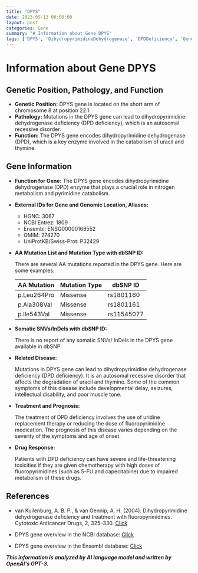 ```yaml
---
title: "DPYS"
date: 2023-05-13 00:00:00
layout: post
categories: Gene
summary: "# Information about Gene DPYS"
tags: ['DPYS', 'DihydropyrimidineDehydrogenase', 'DPDDeficiency', 'GeneticMutation', 'UracilCatabolism', 'FluoropyrimidineToxicity', 'TreatmentOptions', 'Prognosis']
---
```


# Information about Gene DPYS

## Genetic Position, Pathology, and Function

- **Genetic Position:** DPYS gene is located on the short arm of chromosome 8 at position 22.1.
- **Pathology:** Mutations in the DPYS gene can lead to dihydropyrimidine dehydrogenase deficiency (DPD deficiency), which is an autosomal recessive disorder.
- **Function:** The DPYS gene encodes dihydropyrimidine dehydrogenase (DPD), which is a key enzyme involved in the catabolism of uracil and thymine. 

## Gene Information

- **Function for Gene:** The DPYS gene encodes dihydropyrimidine dehydrogenase (DPD) enzyme that plays a crucial role in nitrogen metabolism and pyrimidine catabolism.
- **External IDs for Gene and Genomic Location, Aliases:**

    - HGNC: 3067
    - NCBI Entrez: 1809
    - Ensembl: ENSG00000168552
    - OMIM: 274270
    - UniProtKB/Swiss-Prot: P32429

- **AA Mutation List and Mutation Type with dbSNP ID:**

    There are several AA mutations reported in the DPYS gene. Here are some examples:

    |AA Mutation|Mutation Type|dbSNP ID|
    |---------|---------|---------|
    |p.Leu264Pro|Missense|rs1801160|
    |p.Ala308Val|Missense|rs1801161|
    |p.Ile543Val|Missense|rs11545077|
    
- **Somatic SNVs/InDels with dbSNP ID:**

    There is no report of any somatic SNVs/ InDels in the DPYS gene available in dbSNP.

- **Related Disease:**

    Mutations in DPYS gene can lead to dihydropyrimidine dehydrogenase deficiency (DPD deficiency). It is an autosomal recessive disorder that affects the degradation of uracil and thymine. Some of the common symptoms of this disease include developmental delay, seizures, intellectual disability, and poor muscle tone.

- **Treatment and Prognosis:**

    The treatment of DPD deficiency involves the use of uridine replacement therapy or reducing the dose of fluoropyrimidine medication. The prognosis of this disease varies depending on the severity of the symptoms and age of onset.

- **Drug Response:**

    Patients with DPD deficiency can have severe and life-threatening toxicities if they are given chemotherapy with high doses of fluoropyrimidines (such as 5-FU and capecitabine) due to impaired metabolism of these drugs.

## References

- van Kuilenburg, A. B. P., & van Gennip, A. H. (2004). Dihydropyrimidine dehydrogenase deficiency and treatment with fluoropyrimidines. Cytotoxic Anticancer Drugs, 2, 325–330. [Click](https://doi.org/10.1016/S1572-3887(08)60020-2)

- DPYS gene overview in the NCBI database: [Click](https://www.ncbi.nlm.nih.gov/gene/1809)

- DPYS gene overview in the Ensembl database: [Click](https://www.ensembl.org/Homo_sapiens/Gene/Summary?db=core;g=ENSG00000168552;r=8:3642385-3658640)

**_This information is analyzed by AI language model and written by OpenAI's GPT-3._**